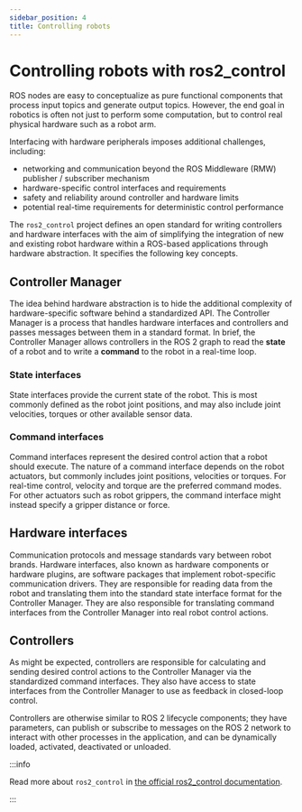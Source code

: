 ```yaml
---
sidebar_position: 4
title: Controlling robots
---
```


# Controlling robots with ros2_control

ROS nodes are easy to conceptualize as pure functional components that process input topics and generate output
topics. However, the end goal in robotics is often not just to perform some computation, but to control real physical
hardware such as a robot arm.

Interfacing with hardware peripherals imposes additional challenges, including:

- networking and communication beyond the ROS Middleware (RMW) publisher / subscriber mechanism
- hardware-specific control interfaces and requirements
- safety and reliability around controller and hardware limits
- potential real-time requirements for deterministic control performance

The `ros2_control` project defines an open standard for writing controllers and hardware interfaces with the aim of
simplifying the integration of new and existing robot hardware within a ROS-based applications through hardware
abstraction. It specifies the following key concepts.

## Controller Manager

The idea behind hardware abstraction is to hide the additional complexity of hardware-specific software behind a
standardized API. The Controller Manager is a process that handles hardware interfaces and controllers and passes
messages between them in a standard format. In brief, the Controller Manager allows controllers in the ROS 2 graph to
read the **state** of a robot and to write a **command** to the robot in a real-time loop.

### State interfaces

State interfaces provide the current state of the robot. This is most commonly defined as the robot joint positions,
and may also include joint velocities, torques or other available sensor data.

### Command interfaces

Command interfaces represent the desired control action that a robot should execute. The nature of a command interface
depends on the robot actuators, but commonly includes joint positions, velocities or torques. For real-time control,
velocity and torque are the preferred command modes. For other actuators such as robot grippers, the command interface
might instead specify a gripper distance or force.

## Hardware interfaces

Communication protocols and message standards vary between robot brands. Hardware interfaces, also known as hardware
components or hardware plugins, are software packages that implement robot-specific communication drivers. They are
responsible for reading data from the robot and translating them into the standard state interface format for the
Controller Manager. They are also responsible for translating command interfaces from the Controller Manager into real
robot control actions.

## Controllers

As might be expected, controllers are responsible for calculating and sending desired control actions to the Controller
Manager via the standardized command interfaces. They also have access to state interfaces from the Controller Manager
to use as feedback in closed-loop control.

Controllers are otherwise similar to ROS 2 lifecycle components; they have parameters, can publish or subscribe to
messages on the ROS 2 network to interact with other processes in the application, and can be dynamically loaded,
activated, deactivated or unloaded.

:::info

Read more about `ros2_control`
in [the official ros2_control documentation](https://control.ros.org/master/index.html).

:::